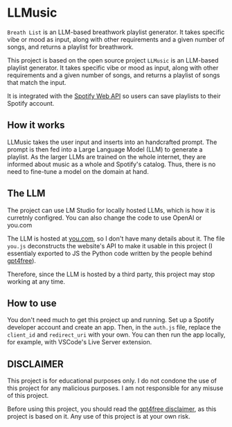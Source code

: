 # LLMusic
`Breath List` is an LLM-based breathwork playlist generator. It takes specific vibe or mood as input, along with other requirements and a given number of songs, and returns a playlist for breathwork.

This project is based on the open source project `LLMusic` is an LLM-based playlist generator. It takes specific vibe or mood as input, along with other requirements and a given number of songs, and returns a playlist of songs that match the input.

It is integrated with the [Spotify Web API](https://developer.spotify.com/documentation/web-api/) so users can save playlists to their Spotify account.

## How it works

LLMusic takes the user input and inserts into an handcrafted prompt. The prompt is then fed into a Large Language Model (LLM) to generate a playlist. As the larger LLMs are trained on the whole internet, they are informed about music as a whole and Spotify's catalog. Thus, there is no need to fine-tune a model on the domain at hand.

## The LLM

The project can use LM Studio for locally hosted LLMs, which is how it is curretnly configred. You can also change the code to use OpenAI or you.com

The LLM is hosted at [you.com](you.com), so I don't have many details about it. The file `you.js` deconstructs the website's API to make it usable in this project (I essentialy exported to JS the Python code written by the people behind [gpt4free](https://github.com/xtekky/gpt4free)).

Therefore, since the LLM is hosted by a third party, this project may stop working at any time.

## How to use

You don't need much to get this project up and running. Set up a Spotify developer account and create an app. Then, in the `auth.js` file, replace the `client_id` and `redirect_uri` with your own. You can then run the app locally, for example, with VSCode's Live Server extension.

## DISCLAIMER

This project is for educational purposes only. I do not condone the use of this project for any malicious purposes. I am not responsible for any misuse of this project.

Before using this project, you should read the [gpt4free disclaimer](https://github.com/xtekky/gpt4free), as this project is based on it. Any use of this project is at your own risk.
